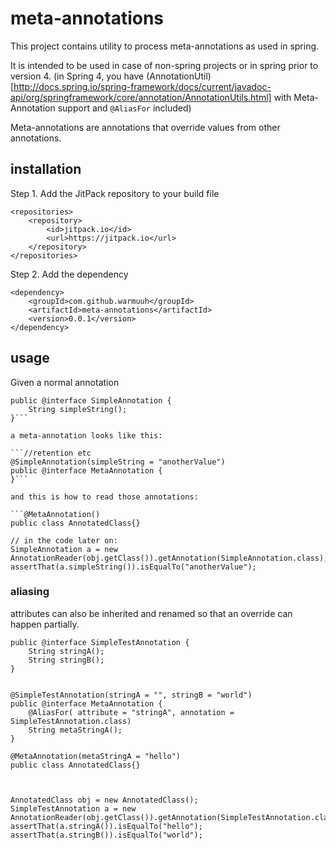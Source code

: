 # meta-annotations

This project contains utility to process meta-annotations as used in spring.

It is intended to be used in case of non-spring projects or in spring prior to version 4. (in Spring 4, you have (AnnotationUtil)[http://docs.spring.io/spring-framework/docs/current/javadoc-api/org/springframework/core/annotation/AnnotationUtils.html] with Meta-Annotation support and `@AliasFor` included)

Meta-annotations are annotations that override values from other annotations.

## installation

Step 1. Add the JitPack repository to your build file

	<repositories>
		<repository>
		    <id>jitpack.io</id>
		    <url>https://jitpack.io</url>
		</repository>
	</repositories>
	
Step 2. Add the dependency

	<dependency>
	    <groupId>com.github.warmuuh</groupId>
	    <artifactId>meta-annotations</artifactId>
	    <version>0.0.1</version>
	</dependency>
	
## usage

Given a normal annotation
```//retention etc
public @interface SimpleAnnotation {
	String simpleString();
}```

a meta-annotation looks like this:

```//retention etc
@SimpleAnnotation(simpleString = "anotherValue")
public @interface MetaAnnotation {
}```

and this is how to read those annotations:

```@MetaAnnotation()
public class AnnotatedClass{}

// in the code later on:
SimpleAnnotation a = new AnnotationReader(obj.getClass()).getAnnotation(SimpleAnnotation.class);
assertThat(a.simpleString()).isEqualTo("anotherValue");	
```

### aliasing
attributes can also be inherited and renamed so that an override can happen partially.

```
public @interface SimpleTestAnnotation {
	String stringA();
	String stringB();
}


@SimpleTestAnnotation(stringA = "", stringB = "world")
public @interface MetaAnnotation {
	@AliasFor( attribute = "stringA", annotation = SimpleTestAnnotation.class)
	String metaStringA();
}

@MetaAnnotation(metaStringA = "hello")
public class AnnotatedClass{}



AnnotatedClass obj = new AnnotatedClass();
SimpleTestAnnotation a = new AnnotationReader(obj.getClass()).getAnnotation(SimpleTestAnnotation.class);
assertThat(a.stringA()).isEqualTo("hello");		
assertThat(a.stringB()).isEqualTo("world");
```
